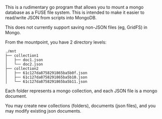 This is a rudimentary go program that allows you to mount a mongo database
as a FUSE file system. This is intended to make it easier to read/write JSON
from scripts into MongoDB. 

This does not currently support saving non-JSON files (eg, GridFS) in Mongo.

From the mountpoint, you have 2 directory levels:

```
./mnt
├── collection1
│   ├── doc1.json
│   └── doc2.json
├── collection2
│   ├── 61c127da8758291865ba5b0f.json
│   ├── 61c127da8758291865ba5b10.json
│   └── 61c127da8758291865ba5b11.json
```

Each folder represents a mongo collection, and each JSON file is a mongo document.

You may create new collections (folders), documents (json files), and you may modify
existing json documents.